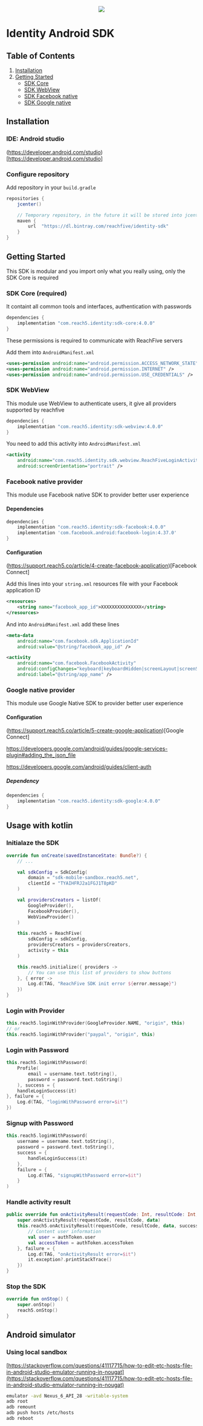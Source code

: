 <p align="center">
 <img src="https://www.reachfive.com/hs-fs/hubfs/Reachfive_April2019/Images/site-logo.png?width=700&height=192&name=site-logo.png"/>
</p>

# Identity Android SDK

## Table of Contents
1. [Installation](#installation)
2. [Getting Started](#getting-started)
    * [SDK Core](#sdk-core-required)
    * [SDK WebView](#sdk-webview)
    * [SDK Facebook native](#facebook-native-provider)
    * [SDK Google native](#google-native-provider)

## Installation

### IDE: Android studio
(https://developer.android.com/studio)[https://developer.android.com/studio]

### Configure repository

Add repository in your `build.gradle`

```groovy
repositories {
    jcenter()

    // Temporary repository, in the future it will be stored into jcenter
    maven {
        url  "https://dl.bintray.com/reachfive/identity-sdk"
    }
}
```

## Getting Started

This SDK is modular and you import only what you really using, only the SDK Core is required

### SDK Core (required)
It containt all common tools and interfaces, authentication with passwords

```groovy
dependencies {
    implementation "com.reach5.identity:sdk-core:4.0.0"
}
```

These permissions is required to communicate with ReachFive servers

Add them into `AndroidManifest.xml`

```xml
<uses-permission android:name="android.permission.ACCESS_NETWORK_STATE"/>
<uses-permission android:name="android.permission.INTERNET" />
<uses-permission android:name="android.permission.USE_CREDENTIALS" />
```

### SDK WebView
This module use WebView to authenticate users, it give all providers supported by reachfive 

```groovy
dependencies {
    implementation "com.reach5.identity:sdk-webview:4.0.0"
}
```

You need to add this activity into `AndroidManifest.xml`

```xml
<activity
    android:name="com.reach5.identity.sdk.webview.ReachFiveLoginActivity"
    android:screenOrientation="portrait" />
```

### Facebook native provider

This module use Facebook native SDK to provider better user experience

#### Dependencies

```groovy
dependencies {
    implementation "com.reach5.identity:sdk-facebook:4.0.0"
    implementation 'com.facebook.android:facebook-login:4.37.0'
}
```

#### Configuration

(https://support.reach5.co/article/4-create-facebook-application)[Facebook Connect]

Add this lines into your `string.xml` resources file with your Facebook application ID
```xml
<resources>
    <string name="facebook_app_id">XXXXXXXXXXXXXXX</string>
</resources>
```

And into `AndroidManifest.xml` add these lines

```xml
<meta-data
    android:name="com.facebook.sdk.ApplicationId"
    android:value="@string/facebook_app_id" />

<activity
    android:name="com.facebook.FacebookActivity"
    android:configChanges="keyboard|keyboardHidden|screenLayout|screenSize|orientation"
    android:label="@string/app_name" />
```

### Google native provider
This module use Google Native SDK to provider better user experience
#### Configuration
(https://support.reach5.co/article/5-create-google-application)[Google Connect]

https://developers.google.com/android/guides/google-services-plugin#adding_the_json_file

https://developers.google.com/android/guides/client-auth

##### Dependency
```groovy
dependencies {
    implementation "com.reach5.identity:sdk-google:4.0.0"
}
```

## Usage with kotlin

### Initialaze the SDK
```kotlin
override fun onCreate(savedInstanceState: Bundle?) {
    // ...

    val sdkConfig = SdkConfig(
        domain = "sdk-mobile-sandbox.reach5.net",
        clientId = "TYAIHFRJ2a1FGJ1T8pKD"
    )

    val providersCreators = listOf(
        GoogleProvider(),
        FacebookProvider(),
        WebViewProvider()
    )

    this.reach5 = ReachFive(
        sdkConfig = sdkConfig,
        providersCreators = providersCreators,
        activity = this
    )

    this.reach5.initialize({ providers ->
        // You can use this list of providers to show buttons
    }, { error ->
        Log.d(TAG, "ReachFive SDK init error ${error.message}")
    })
}
```

### Login with Provider
```kotlin
this.reach5.loginWithProvider(GoogleProvider.NAME, "origin", this)
// or
this.reach5.loginWithProvider("paypal", "origin", this)

```

### Login with Password
```kotlin
this.reach5.loginWithPassword(
    Profile(
        email = username.text.toString(),
        password = password.text.toString()
    ), success = {
    handleLoginSuccess(it)
}, failure = {
    Log.d(TAG, "loginWithPassword error=$it")
})
```

### Signup with Password
```kotlin
this.reach5.loginWithPassword(
    username = username.text.toString(),
    password = password.text.toString(),
    success = {
        handleLoginSuccess(it)
    },
    failure = {
        Log.d(TAG, "signupWithPassword error=$it")
    }
)
```


### Handle activity result
```kotlin
public override fun onActivityResult(requestCode: Int, resultCode: Int, data: Intent?) {
    super.onActivityResult(requestCode, resultCode, data)
    this.reach5.onActivityResult(requestCode, resultCode, data, success = { authToken ->
        // Content user information
        val user = authToken.user
        val accessToken = authToken.accessToken
    }, failure = {
        Log.d(TAG, "onActivityResult error=$it")
        it.exception?.printStackTrace()
    })
}
```

### Stop the SDK

```kotlin
override fun onStop() {
    super.onStop()
    reach5.onStop()
}
```

## Android simulator

### Using local sandbox

[https://stackoverflow.com/questions/41117715/how-to-edit-etc-hosts-file-in-android-studio-emulator-running-in-nougat](https://stackoverflow.com/questions/41117715/how-to-edit-etc-hosts-file-in-android-studio-emulator-running-in-nougat)

```sh
emulator -avd Nexus_6_API_28 -writable-system
adb root
adb remount
adb push hosts /etc/hosts
adb reboot
```
